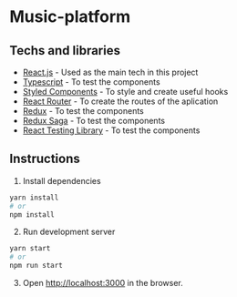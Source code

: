 # Music-platform

## Techs and libraries

* [React.js](https://reactjs.org/) - Used as the main tech in this project
* [Typescript](https://testing-library.com/docs/react-testing-library/intro/) - To test the components
* [Styled Components](https://reactjs.org/) -  To style and create useful hooks
* [React Router](https://reactrouter.com/) - To create the routes of the aplication
* [Redux](https://testing-library.com/docs/react-testing-library/intro/) - To test the components
* [Redux Saga](https://testing-library.com/docs/react-testing-library/intro/) - To test the components
* [React Testing Library](https://testing-library.com/docs/react-testing-library/intro/) - To test the components


## Instructions

1. Install dependencies
```bash
yarn install
# or
npm install
```

2. Run development server
```bash
yarn start
# or
npm run start
```

3. Open [http://localhost:3000](http://localhost:3000) in the browser.
